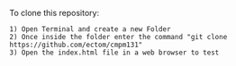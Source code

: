 To clone this repository:

    1) Open Terminal and create a new Folder
    2) Once inside the folder enter the command "git clone https://github.com/ectom/cmpm131"
    3) Open the index.html file in a web browser to test
